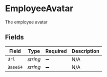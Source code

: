 # EmployeeAvatar

The employee avatar


## Fields

| Field              | Type               | Required           | Description        |
| ------------------ | ------------------ | ------------------ | ------------------ |
| `Url`              | *string*           | :heavy_minus_sign: | N/A                |
| `Base64`           | *string*           | :heavy_minus_sign: | N/A                |